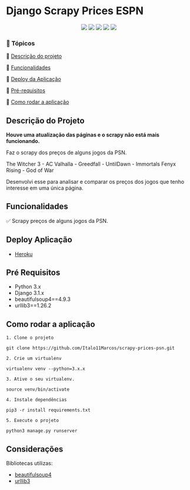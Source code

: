 <h1>Django Scrapy Prices ESPN</h1>

<p align="center">
  <img src="https://img.shields.io/static/v1?label=python&message=3.9.0&color=3776AB&style=for-the-badge&logo=PYTHON"/>
  <img src="https://img.shields.io/static/v1?label=Heroku&message=deploy&color=430098&style=for-the-badge&logo=heroku"/>
  <img src="http://img.shields.io/static/v1?label=Django&message=3.1.x&color=092E20&style=for-the-badge&logo=Django"/>
  <img src="http://img.shields.io/static/v1?label=License&message=MIT&color=green&style=for-the-badge"/>
  <img src="http://img.shields.io/static/v1?label=STATUS&message=CONCLUIDO&color=green&style=for-the-badge"/>
</p>

### :checkered_flag: Tópicos 

:pushpin: [Descrição do projeto](#descrição-do-projeto)

:pushpin: [Funcionalidades](#funcionalidades)

:pushpin: [Deploy da Aplicação](#deploy-da-aplicação)

:pushpin: [Pré-requisitos](#pré-requisitos)

:pushpin: [Como rodar a aplicação](#como-rodar-a-aplicação)

## Descrição do Projeto
<p align="justify">
  
  **Houve uma atualização das páginas e o scrapy não está mais funcionando.**
   
  Faz o scrapy dos preços de alguns jogos da PSN.
   
  The Witcher 3 - AC Valhalla - Greedfall - UntilDawn - Immortals Fenyx Rising - God of War
   
   Desenvolvi esse para analisar e comparar os preços dos jogos que tenho interesse em uma única página.
</p>

## Funcionalidades
:white_check_mark: Scrapy preços de alguns jogos da PSN.

## Deploy Aplicação
* [Heroku](https://django-psn-scrapy-im.herokuapp.com/)

## Pré Requisitos
* Python 3.x
* Django 3.1.x
* beautifulsoup4==4.9.3
* urllib3==1.26.2

## Como rodar a aplicação
    1. Clone o projeto

    git clone https://github.com/Italo11Marcos/scrapy-prices-psn.git

    2. Crie um virtualenv
    
    virtualenv venv --python=3.x.x

    3. Ative o seu virtualenv. 

    source venv/bin/activate

    4. Instale dependências

    pip3 -r install requirements.txt

    5. Execute o projeto

    python3 manage.py runserver

## Considerações

Bibliotecas utilizas:
* [beautifulsoup4](https://pypi.org/project/beautifulsoup4/)
* [urllib3](https://pypi.org/project/urllib3/)






